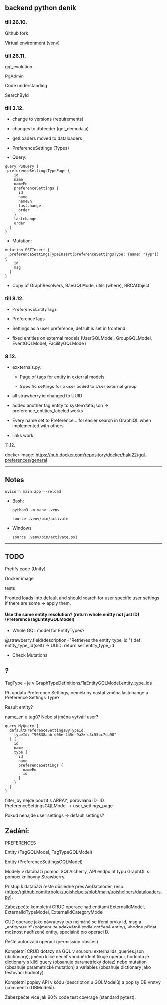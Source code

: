 ## backend python deník

### till 26.10.

Github fork

Virtual environment (venv) 

### till 26.11.

gql_evolution

PgAdmin

Code understanding

SearchById

### till 3.12.

- change to versions (requirements)

- changes to dbfeeder (get_demodata)

- getLoaders moved to dataloaders

- PreferenceSettings (Types)

- Query:
```
query PSQuery {
 preferenceSettingsTypePage {
    id
    name
    nameEn
    preferenceSettings {
      id
      name
      nameEn
      lastchange
      order
    }
    lastchange
    order
  }
}

 ```
- Mutation:
```
mutation PSTInsert {
  preferenceSettingsTypeInsert(preferenceSettingsType: {name: "Typ"}) {
    id
    msg
  }
}
 ```


- Copy of GraphResolvers, BaeGQLMode, utils (where), RBCAObject

### till 8.12.

- PreferenceEntityTags

- PreferenceTags

- Settings as a user preference, default is set in frontend

- fixed entities on external models (UserGQLModel, GroupGQLModel, EventGQLModel, FacilityGQLModel)

### 8.12.

- exxternals.py:

  - Page of tags for entity in external models

  - Specific settings for a user added to User external group

- all strawberry.id changed to UUID

- added another tag entity to systemdata.json -> preference_entities_labeled works

- Every name set to Preference... for easier search in GraphiQL when implemented with others

- links work

11.12.

docker image: https://hub.docker.com/repository/docker/haki22/gql-preferences/general

---

## Notes

 `uvicorn main:app --reload `

- Bash:

    `python3 -m venv .venv`

    `source .venv/bin/activate`

- Windows
 
    `source .venv/bin/activate.ps1`

---

## TODO

Pretify code (Unify)

Docker image

tests

Fronted loads into default and should search for user specific user settings if there are some -> apply them.

#### Use the same entity resolution? (return whole enitty not just ID)  (PreferenceTagEntityGQLModel)

- Whole GQL model for EntityTypes? 
 
@strawberry.field(description="Retrieves the entity_type_id ") 
  def entity_type_id(self) -> UUID:
      return self.entity_type_id

- Check Mutations


## ?

TagType - je v GraphTypeDefinitions/TaEntityGQLModel.entity_type_ids  

Při updatu Preference Settings, neměla by nastat změna lastchange u Preference Settings Type?

Result entity?

name_en u tagů? Nebo si jména vytváří user?


```
query MyQuery {
  defaultPreferenceSettingsByTypeId(
    typeId: "90838aab-d06e-445e-9a2e-d3c55bc7cb90"
  ) {
    id
    name
    type {
      id
      name
      preferenceSettings {
        nameEn
        id
      }
    }
  }
}
```

filter_by nejde pouzit s ARRAY, porovnana ID=ID PreferenceSettingsGQLModel -> user_settings_page

Pokud nenajde user settings -> default settings?

## Zadání:

PREFERENCES

Entity (TagGQLModel, TagTypeGQLModel)

Entity (PreferenceSettingsGQLModel)

Modely v databázi pomocí SQLAlchemy, API endpoint typu GraphQL s pomocí knihovny Strawberry.

Přístup k databázi řešte důsledně přes AioDataloder, resp. (https://github.com/hrbolek/uoishelpers/blob/main/uoishelpers/dataloaders.py).

Zabezpečte kompletní CRUD operace nad entitami ExternalIdModel, ExternalIdTypeModel, ExternalIdCategoryModel

CUD operace jako návratový typ nejméně se třemi prvky id, msg a „entityresult“ (pojmenujte adekvátně podle dotčené entity), vhodné přidat možnost nadřízené entity, speciálně pro operaci D.

Řešte autorizaci operací (permission classes).

Kompletní CRUD dotazy na GQL v souboru externalids_queries.json (dictionary), jméno klíče nechť vhodně identifikuje operaci, hodnota je dictionary s klíči query (obsahuje parametrický dotaz) nebo mutation (obsahuje parametrické mutation) a variables (obsahuje dictionary jako testovací hodnoty).

Kompletní popisy API v kódu (description u GQLModelů) a popisy DB vrstvy (comment u DBModelů).

Zabezpečte více jak 90% code test coverage (standard pytest).

